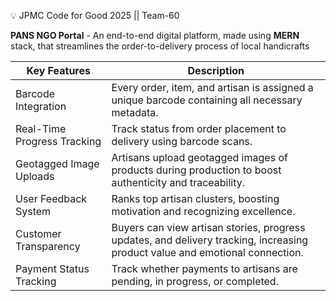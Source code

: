 💡 JPMC Code for Good 2025 || Team-60

**PANS NGO Portal** - An end-to-end digital platform, made using **MERN** stack, that streamlines the order-to-delivery process of local handicrafts

| Key Features                          | Description                                                                                                                  |
| ---------------------------------- | ---------------------------------------------------------------------------------------------------------------------------|
| Barcode Integration         | Every order, item, and artisan is assigned a unique barcode containing all necessary metadata.                               |
| Real-Time Progress Tracking | Track status from order placement to delivery using barcode scans.                                                           |
| Geotagged Image Uploads     | Artisans upload geotagged images of products during production to boost authenticity and traceability.                       |
| User Feedback System         | Ranks top artisan clusters, boosting motivation and recognizing excellence.                           |
| Customer Transparency      | Buyers can view artisan stories, progress updates, and delivery tracking, increasing product value and emotional connection. |
| Payment Status Tracking	| Track whether payments to artisans are pending, in progress, or completed. 
